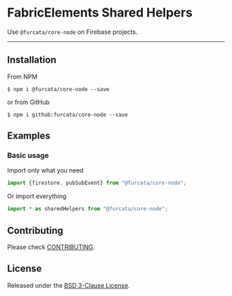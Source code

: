 # FabricElements Shared Helpers

Use `@furcata/core-node` on Firebase projects.

------

## Installation

From NPM

```shell
$ npm i @furcata/core-node --save
```

or from GitHub

```shell
$ npm i github:furcata/core-node --save
```

## Examples

### Basic usage

Import only what you need

```js
import {firestore, pubSubEvent} from "@furcata/core-node";
```

Or import everything

```js
import * as sharedHelpers from "@furcata/core-node";
```

## Contributing

Please check [CONTRIBUTING](CONTRIBUTING.md).

## License

Released under the [BSD 3-Clause License](LICENSE.md).

